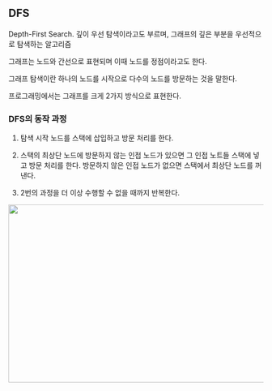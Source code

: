 ## DFS

Depth-First Search. 깊이 우선 탐색이라고도 부르며, 그래프의 깊은 부분을 우선적으로 탐색하는 알고리즘

그래프는 노드와 간선으로 표현되며 이때 노드를 정점이라고도 한다.

그래프 탐색이란 하나의 노드를 시작으로 다수의 노드를 방문하는 것을 말한다.

프로그래밍에서는 그래프를 크게 2가지 방식으로 표현한다.

### DFS의 동작 과정

1. 탐색 시작 노드를 스택에 삽입하고 방문 처리를 한다.

2. 스택의 최상단 노드에 방문하지 않는 인접 노드가 있으면 그 인접 노트들 스택에 넣고 방문 처리를 한다. 방문하지 않은 인접 노드가 없으면 스택에서 최상단 노드를 꺼낸다.
 
3. 2번의 과정을 더 이상 수행할 수 없을 때까지 반복한다.


<p align="center">
 <img width="1424" height="30%" alt="Untitled (5)" src="https://user-images.githubusercontent.com/102349522/210205057-d9f989b5-a105-4ec9-922b-cc16698a0829.png">
</p>
